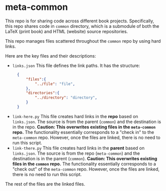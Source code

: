 # meta-common

This repo is for sharing code across different book projects. Specifically, this repo shares code in `common` directory, which is a submodule of both the LaTeX (print book) and HTML (website) source repositories.

This repo manages files scattered throughout the `common` repo by using hard links.

Here are the key files and their descriptions:

- `links.json` This file defines the link paths. It has the structure:
  ```json
    {
        "files":{
            "../file": "file",
        },
        "directories":{
            "../directory": "directory",
        }
    }
  ```
- `link-here.py` This file creates hard links in the **repo** based on `links.json`. The source is from the parent (`common`) and the destination is in the repo. **Caution: This overwrites existing files in the `meta-common` repo.** The functionality essentially corresponds to a "check in" to the `meta-common` repo. However, once the files are linked, there is no need to run this script.
- `link-there.py` This file creates hard links in the **parent** based on `links.json`. The source is from the repo (`meta-common`) and the destination is in the parent (`common`). **Caution: This overwrites existing files in the `common` repo.** The functionality essentially corresponds to a "check out" of the `meta-common` repo.  However, once the files are linked, there is no need to run this script.

The rest of the files are the linked files.